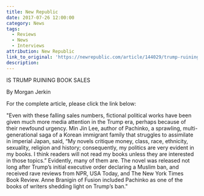 ```yaml
---
title: New Republic
date: 2017-07-26 12:00:00
category: News
tags:
  - Reviews
  - News
  - Interviews
attribution: New Republic
link_to_original: 'https://newrepublic.com/article/144029/trump-ruining-book-sales'
description:
---
```



IS TRUMP RUINING BOOK SALES

By Morgan Jerkin

For the complete article, please click the link below:

"Even with these falling sales numbers, fictional political works have been given much more media attention in the Trump era, perhaps because of their newfound urgency. Min Jin Lee, author of Pachinko, a sprawling, multi-generational saga of a Korean immigrant family that struggles to assimilate in imperial Japan, said, “My novels critique money, class, race, ethnicity, sexuality, religion and history; consequently, my politics are very evident in my books. I think readers will not read my books unless they are interested in those topics.” Evidently, many of them are. The novel was released not long after Trump’s initial executive order declaring a Muslim ban, and received rave reviews from NPR, USA Today, and The New York Times Book Review. Anne Branigin of Fusion included Pachinko as one of the books of writers shedding light on Trump’s ban."